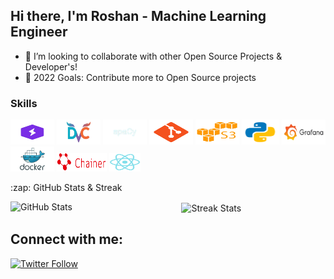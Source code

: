 ## Hi there, I'm Roshan - Machine Learning Engineer 


- 👯 I’m looking to collaborate with other Open Source Projects & Developer's!
- 🥅 2022 Goals: Contribute more to Open Source projects

### Skills 
<p align='left'>
   <img title='PyTorchLightning' src='https://github.com/roshray/ray-profile/blob/main/frontend_react/src/assets/PyTorchLightning.png' width='70' height='40'>
   <img title='DVC' src='https://github.com/roshray/ray-profile/blob/main/frontend_react/src/assets/DVC.png' width='70' height='40'>
   <img title='spaCy' src='https://github.com/roshray/ray-profile/blob/main/frontend_react/src/assets/Spacy.png' width='70' height='40'>
   <img title='Git' src='https://github.com/roshray/ray-profile/blob/main/frontend_react/src/assets/git.png' width='70' height='40'>
   <img title='S3' src='https://github.com/roshray/ray-profile/blob/main/frontend_react/src/assets/S3.png' width='70' height='40'>
   <img title='Python' src='https://github.com/roshray/ray-profile/blob/main/frontend_react/src/assets/python.png' width='60' height='40'>
   <img title='Grafana' src='https://github.com/roshray/ray-profile/blob/main/frontend_react/src/assets/Grafana.png' width='70' height='40'>
   <img title='Docker' src='https://github.com/roshray/ray-profile/blob/main/frontend_react/src/assets/Docker.png' width='70' height='40'>
   <img title='Chainer' src='https://github.com/roshray/ray-profile/blob/main/frontend_react/src/assets/Chainer.png' width='80' height='30'>
   <img title='React' src='https://github.com/roshray/ray-profile/blob/main/frontend_react/src/assets/react.png' width='50' height='30'>
</p>

<summary>:zap: GitHub Stats & Streak</summary>

<p align="centre">
   <img align="left" alt="GitHub Stats" src="https://github-readme-stats.vercel.app/api?username=roshray&show_icons=true&hide_border=true" width=48%/>
  &nbsp; &nbsp; &nbsp; &nbsp;
   <img align="center" src="https://github-readme-streak-stats.herokuapp.com/?user=roshray&" alt="Streak Stats"  width="48%"/>
</p>



## Connect with me:

[![Twitter Follow](https://img.shields.io/twitter/follow/rosh_ray_?label=Follow&style=social)](https://twitter.com/rosh_ray_)

